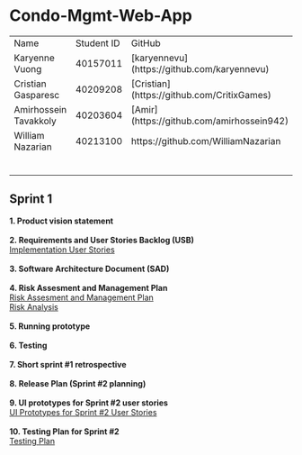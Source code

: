 # Condo-Mgmt-Web-App
<table>
  <tr>
    <td>Name</td>
    <td>Student ID </td>
    <td>GitHub</td>
  </tr>

  
  <tr>
    <td>Karyenne Vuong</td>
    <td>40157011</td>
    <td>[karyennevu](https://github.com/karyennevu)</td>
  </tr>
  
  <tr>
    <td>Cristian Gasparesc</td>
    <td>40209208</td>
    <td>[Cristian](https://github.com/CritixGames)</td>
  </tr>

  <tr>
    <td>Amirhossein Tavakkoly</td>
    <td>40203604</td>
    <td>[Amir] (https://github.com/amirhossein942)</td>
  </tr>

  <tr>
    <td>William Nazarian</td>
    <td>40213100</td>
    <td>https://github.com/WilliamNazarian</td>
  </tr>

  <tr>
    <td></td>
    <td></td>
    <td></td>
  </tr>

  <tr>
    <td></td>
    <td></td>
    <td></td>
  </tr>


  <tr>
    <td></td>
    <td></td>
    <td></td>
  </tr>


  <tr>
    <td></td>
    <td></td>
    <td></td>
  </tr>


  <tr>
    <td></td>
    <td></td>
    <td></td>
  </tr>

  <tr>
    <td></td>
    <td></td>
    <td></td>
  </tr>

</table>


<h2>Sprint 1</h2>

**1. Product vision statement** <br> <br>
**2. Requirements and User Stories Backlog (USB)** <br>  <a href="https://docs.google.com/document/d/1nUSjszSEiqj2-frMTft6wzstjd057xVLYd28h7r9Xh0/edit"> Implementation User Stories</a><br> <br>
**3. Software Architecture Document (SAD)** <br> <br>
**4. Risk Assesment and Management Plan** <br>
 <a href="https://docs.google.com/document/d/1kVzTHhXFTLIS2IXmU4jpsxdrNCQ-xKOn/edit?usp=sharing&ouid=117308092083738229587&rtpof=true&sd=true">Risk Assesment and Management Plan </a> <br>
 <a href="https://docs.google.com/spreadsheets/d/1mI_D5lBJim7m-mxVObdMf_5LxiT-qM4l/edit?usp=sharing&ouid=117308092083738229587&rtpof=true&sd=true">Risk Analysis </a> <br> <br>
**5. Running prototype** <br> <br>
**6. Testing** <br> <br>
**7. Short sprint #1 retrospective** <br> <br>
**8. Release Plan (Sprint #2 planning)** <br> <br>
**9. UI prototypes for Sprint #2 user stories** <br>
<a href="https://docs.google.com/document/d/1F6TDlHc062L3lyELrQC-HfE5Fhymkumo/edit">UI Prototypes for Sprint #2 User Stories</a> <br> <br>
**10. Testing Plan for Sprint #2** <br>
<a href="https://docs.google.com/document/d/1myRVIsLsitkuvCj1IxaO4D6uLwUdmwQ5xo2TXdCYDuk/edit"> Testing Plan </a> 








